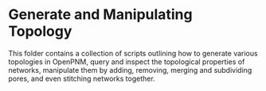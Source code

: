 # Generate and Manipulating Topology

This folder contains a collection of scripts outlining how to generate various topologies in OpenPNM, query and inspect the topological properties of networks, manipulate them by adding, removing, merging and subdividing pores, and even stitching networks together.  
